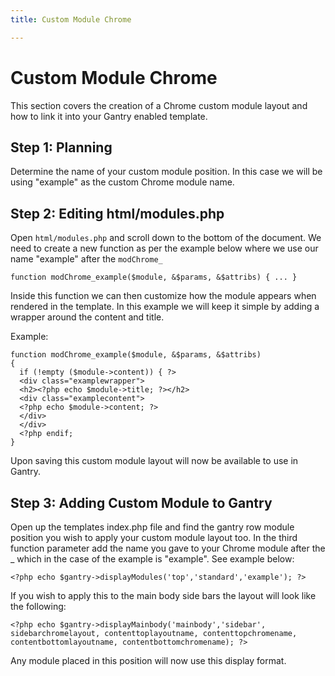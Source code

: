 ```yaml
---
title: Custom Module Chrome

---
```


Custom Module Chrome
====================
This section covers the creation of a Chrome custom module layout and how to link it into your Gantry enabled template.

Step 1: Planning
----------------
Determine the name of your custom module position. In this case we will be using "example" as the custom Chrome module name.

Step 2: Editing html/modules.php
--------------------------------
Open `html/modules.php` and scroll down to the bottom of the document. We need to create a new function as per the example below where we use our name "example" after the `modChrome_`

~~~ .php
function modChrome_example($module, &$params, &$attribs) { ... }
~~~

Inside this function we can then customize how the module appears when rendered in the template. In this example we will keep it simple by adding a wrapper around the content and title.

Example:

~~~ .php
function modChrome_example($module, &$params, &$attribs)
{
  if (!empty ($module->content)) { ?>
  <div class="examplewrapper">
  <h2><?php echo $module->title; ?></h2>
  <div class="examplecontent">
  <?php echo $module->content; ?>
  </div>
  </div>
  <?php endif;
}
~~~

Upon saving this custom module layout will now be available to use in Gantry.


Step 3: Adding Custom Module to Gantry
--------------------------------------
Open up the templates index.php file and find the gantry row module position you wish to apply your custom module layout too. In the third function parameter add the name you gave to your Chrome module after the _ which in the case of the example is "example". See example below:

~~~ .php
<?php echo $gantry->displayModules('top','standard','example'); ?>
~~~

If you wish to apply this to the main body side bars the layout will look like the following:

~~~ .php
<?php echo $gantry->displayMainbody('mainbody','sidebar', sidebarchromelayout, contenttoplayoutname, contenttopchromename, contentbottomlayoutname, contentbottomchromename); ?>
~~~

Any module placed in this position will now use this display format.
